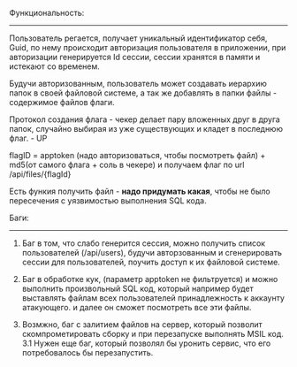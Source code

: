
Функциональность:

---

Пользователь регается, получает уникальный идентификатор себя, Guid, по нему происходит авторизация пользователя в приложении, при авторизации генерируется Id сессии, 
сессии хранятся в памяти и истекают со временем.

Будучи авторизованным, пользователь может создавать иерархию папок в своей файловой системе, а так же добавлять в папки файлы - содержимое файлов флаги.

Протокол создания флага - чекер делает пару вложенных друг в друга папок, случайно выбирая из уже существующих и кладет в последнюю флаг. - UP

flagID = apptoken (надо авторизоваться, чтобы посмотреть файл) + md5(от самого флага + соль в чекере) и получаем флаг по url  /api/files/{flagId}

Есть функия получить файл - **надо придумать какая**, чтобы не было пересечения с уязвимостью выполнения SQL кода.


Баги:

---

1.  Баг в том, что слабо генерится сессия, можно получить список пользователей (/api/users), будучи авторзованным и сгенерировать сессии для пользователей, поучить доступ к их файловой системе.

2.  Баг в обработке кук, (параметр apptoken не фильтруется) и можно выполнить произвольный SQL код, который например будет выставлять файлам всех пользователей принадлежность к аккаунту атакующего.
    и далее он сможет посмотреть все эти файлы.

3.  Возмжно, баг с залитием файлов на сервер, который позволит скомпрометировать сборку и при перезапуске выполнять MSIL код.
    3.1     Нужен еще баг, который позволял бы уронить сервис, что его потребовалось бы перезапустить. 
